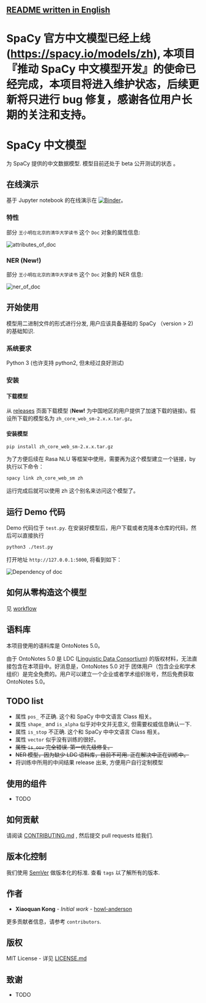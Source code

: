 [README written in English](README.en-US.md)
------------------------------
# SpaCy 官方中文模型已经上线(https://spacy.io/models/zh), 本项目『推动 SpaCy 中文模型开发』的使命已经完成，本项目将进入维护状态，后续更新将只进行 bug 修复，感谢各位用户长期的关注和支持。

# SpaCy 中文模型

为 SpaCy 提供的中文数据模型. 模型目前还处于 beta 公开测试的状态 。

## 在线演示

基于 Jupyter notebook 的在线演示在 [![Binder](https://mybinder.org/badge.svg)](https://mybinder.org/v2/gh/howl-anderson/Chinese_models_for_SpaCy/master?filepath=notebooks%2Fdemo.ipynb)。

### 特性
部分 `王小明在北京的清华大学读书` 这个 `Doc` 对象的属性信息:

![attributes_of_doc](.images/attributes_of_doc.png)

### NER (**New!**)
部分 `王小明在北京的清华大学读书` 这个 `Doc` 对象的 NER 信息:

![ner_of_doc](.images/ner_of_doc.png)

## 开始使用

模型用二进制文件的形式进行分发, 用户应该具备基础的 SpaCy （version > 2) 的基础知识.

### 系统要求

Python 3 (也许支持 python2, 但未经过良好测试)

### 安装

#### 下载模型
从 [releases](https://github.com/howl-anderson/Chinese_models_for_SpaCy/releases) 页面下载模型 (**New!** 为中国地区的用户提供了加速下载的链接)。假设所下载的模型名为 `zh_core_web_sm-2.x.x.tar.gz`。

#### 安装模型

```
pip install zh_core_web_sm-2.x.x.tar.gz
```

为了方便后续在 Rasa NLU 等框架中使用，需要再为这个模型建立一个链接，by 执行以下命令：

```bash
spacy link zh_core_web_sm zh
```

运行完成后就可以使用 zh 这个别名来访问这个模型了。

## 运行 Demo 代码

Demo 代码位于 `test.py`. 在安装好模型后，用户下载或者克隆本仓库的代码，然后可以直接执行

```bash
python3 ./test.py
```

打开地址 `http://127.0.0.1:5000`, 将看到如下：

![Dependency of doc](.images/dependency_of_doc.png)

## 如何从零构造这个模型

见 [workflow](workflow.md)

## 语料库
本项目使用的语料库是 OntoNotes 5.0。

由于 OntoNotes 5.0 是 LDC ([Linguistic Data Consortium](https://www.ldc.upenn.edu/)) 的版权材料，无法直接包含在本项目中。好消息是，OntoNotes 5.0 对于 团体用户（包含企业和学术组织）是完全免费的。用户可以建立一个企业或者学术组织账号，然后免费获取 OntoNotes 5.0。

## TODO list

* 属性 `pos_` 不正确. 这个和 SpaCy 中中文语言 Class 相关。
* 属性 `shape_` and `is_alpha` 似乎对中文并无意义, 但需要权威信息确认一下.
* 属性 `is_stop` 不正确. 这个和 SpaCy 中中文语言 Class 相关。
* 属性 `vector` 似乎没有训练的很好。
* <s>属性 `is_oov` 完全错误. 第一优先级修复。</s>
* <s>NER 模型，因为缺少 LDC 语料库，目前不可用. 正在解决中正在训练中。</s> 
* 将训练中所用的中间结果 release 出来, 方便用户自行定制模型

## 使用的组件

* TODO

## 如何贡献

请阅读 [CONTRIBUTING.md](https://gist.github.com/PurpleBooth/b24679402957c63ec426) , 然后提交 pull requests 给我们.

## 版本化控制

我们使用 [SemVer](http://semver.org/) 做版本化的标准. 查看 `tags` 以了解所有的版本.

## 作者

* **Xiaoquan Kong** - *Initial work* - [howl-anderson](https://github.com/howl-anderson)

更多贡献者信息，请参考 `contributors`.

## 版权

MIT License - 详见 [LICENSE.md](LICENSE.md)

## 致谢

* TODO
